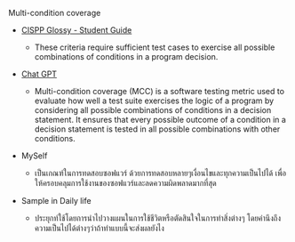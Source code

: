 Multi-condition coverage
- [CISPP Glossy - Student Guide](https://www.isc2.org/certifications/cissp/cissp-student-glossary)
  -	These criteria require sufficient test cases to exercise all possible combinations of conditions in a program decision.
 
- [Chat GPT](https://chatgpt.com)
  - Multi-condition coverage (MCC) is a software testing metric used to evaluate how well a test suite exercises the logic of a program by considering all possible combinations of conditions in a decision statement. It ensures that every possible outcome of a condition in a decision statement is tested in all possible combinations with other conditions.

- MySelf
  - เป็นเกณฑ์ในการทดสอบซอฟแวร์ ด้วยการทดสอบหลายๆเงื่อนไขและทุกความเป็นไปได้ เพื่อให้ครอบคลุมการใช้งานของซอฟแวร์และลดความผิดพลาดมากที่สุด

- Sample in Daily life
  - ประยุกท์ใช้โดยการนำไปวางแผนในการใช้ชีวิตหรือตัดสินใจในการทำสิ่งต่างๆ โดยคำนึงถึงความเป็นไปได้ต่างๆว่าถ้าทำแบบนี้จะส่งผลยังไง 
